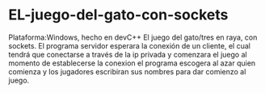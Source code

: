 # EL-juego-del-gato-con-sockets
Plataforma:Windows, hecho en devC++
El juego del gato/tres en raya, con sockets. El programa servidor esperara la conexión de un cliente, el cual tendrá que conectarse a través de la ip privada y comenzara el juego
al momento de establecerse la conexion el programa escogera al azar quien comienza y los jugadores escribiran sus nombres para dar comienzo al juego.
